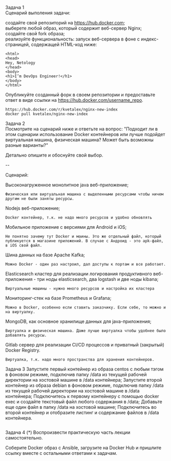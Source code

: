 Задача 1  
Сценарий выполения задачи:  

создайте свой репозиторий на https://hub.docker.com;  
выберете любой образ, который содержит веб-сервер Nginx;  
создайте свой fork образа;  
реализуйте функциональность: запуск веб-сервера в фоне с индекс-страницей, содержащей HTML-код ниже:  
```
<html>
<head>
Hey, Netology
</head>
<body>
<h1>I’m DevOps Engineer!</h1>
</body>
</html>
```
Опубликуйте созданный форк в своем репозитории и предоставьте ответ в виде ссылки на https://hub.docker.com/username_repo.  
```
https://hub.docker.com/r/kvetalex/nginx-new-index
docker pull kvetalex/nginx-new-index
```

Задача 2  
Посмотрите на сценарий ниже и ответьте на вопрос: "Подходит ли в этом сценарии использование Docker контейнеров или лучше подойдет виртуальная машина, физическая машина? Может быть возможны разные варианты?"  

Детально опишите и обоснуйте свой выбор.  

--  

Сценарий:  

Высоконагруженное монолитное java веб-приложение;  
```
Физическая или виртуальная машина с выделенными ресурсами чтобы ничем другим не были заняты ресурсы.
```
Nodejs веб-приложение;  
```
Docker контейнер, т.к. не надо много ресурсов и удобно обновлять
```
Мобильное приложение c версиями для Android и iOS;  
```
Не понятно зачему тут Docker и маины. Это же отдельный файл, который публикуется в магазине приложений. В случае с Андроид - это apk-файл, в iOS свой файл.
```
Шина данных на базе Apache Kafka;  
```
Можно Docker - один раз настроил, дал доступы к портам и все работает.
```
Elasticsearch кластер для реализации логирования продуктивного веб-приложения - три ноды elasticsearch, два logstash и две ноды kibana; 
```
Виртуальные машины - нужно много ресурсов и настройка их кластера
```
Мониторинг-стек на базе Prometheus и Grafana; 
```
Можно в Docker, особенно если ставить заказчику. Если себе, то можно и на виртуалку.
```
MongoDB, как основное хранилище данных для java-приложения;  
```
Виртуалка и физическая машина. Даже лучше виртуалка чтобы удобнее было добавлять ресурсы.
```
Gitlab сервер для реализации CI/CD процессов и приватный (закрытый) Docker Registry.  
```
Виртуалка, т.к. надо много пространства для хранения контейнеров.
```

Задача 3
Запустите первый контейнер из образа centos c любым тэгом в фоновом режиме, подключив папку /data из текущей рабочей директории на хостовой машине в /data контейнера;
Запустите второй контейнер из образа debian в фоновом режиме, подключив папку /data из текущей рабочей директории на хостовой машине в /data контейнера;
Подключитесь к первому контейнеру с помощью docker exec и создайте текстовый файл любого содержания в /data;
Добавьте еще один файл в папку /data на хостовой машине;
Подключитесь во второй контейнер и отобразите листинг и содержание файлов в /data контейнера.
```
```

Задача 4 (*)
Воспроизвести практическую часть лекции самостоятельно.

Соберите Docker образ с Ansible, загрузите на Docker Hub и пришлите ссылку вместе с остальными ответами к задачам.
```
```
